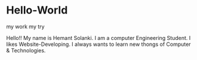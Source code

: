 # Hello-World
my work my try

Hello!!
My name is Hemant Solanki.
I am a computer Engineering Student.
I likes Website-Developing.
I always wants to learn new thongs of Computer & Technologies.

